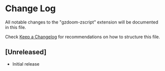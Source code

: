 # Change Log

All notable changes to the "gzdoom-zscript" extension will be documented in this file.

Check [Keep a Changelog](http://keepachangelog.com/) for recommendations on how to structure this file.

## [Unreleased]

- Initial release